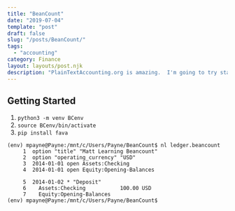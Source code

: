 ```yaml
---
title: "BeanCount"
date: "2019-07-04"
template: "post"
draft: false
slug: "/posts/BeanCount/"
tags:
  - "accounting"
category: Finance 
layout: layouts/post.njk
description: "PlainTextAccounting.org is amazing.  I'm going to try starting with BeanCount and Fava"
---
```



## Getting Started
1. `python3 -m venv BCenv`
2. `source BCenv/bin/activate`
3. `pip install fava`


```
(env) mpayne@Payne:/mnt/c/Users/Payne/BeanCount$ nl ledger.beancount
     1  option "title" "Matt Learning Beancount"
     2  option "operating_currency" "USD"
     3  2014-01-01 open Assets:Checking
     4  2014-01-01 open Equity:Opening-Balances

     5  2014-01-02 * "Deposit"
     6    Assets:Checking           100.00 USD
     7    Equity:Opening-Balances
(env) mpayne@Payne:/mnt/c/Users/Payne/BeanCount$
```
```



